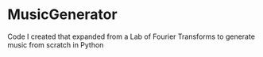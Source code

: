 # MusicGenerator
Code I created that expanded from a Lab of Fourier Transforms to generate music from scratch in Python
